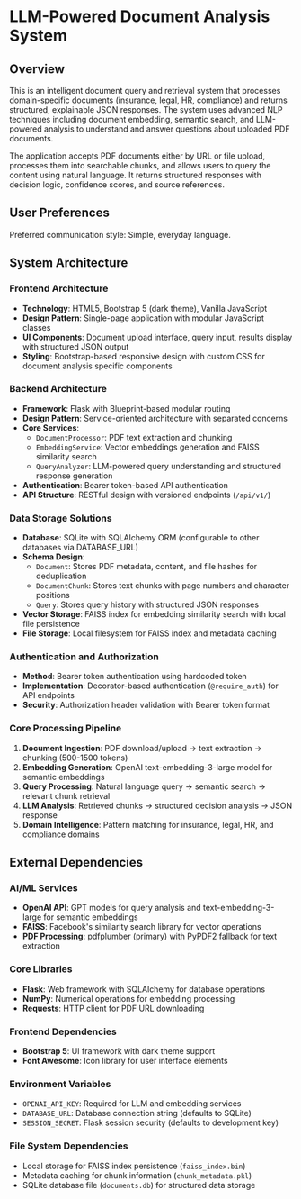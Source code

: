 # LLM-Powered Document Analysis System

## Overview

This is an intelligent document query and retrieval system that processes domain-specific documents (insurance, legal, HR, compliance) and returns structured, explainable JSON responses. The system uses advanced NLP techniques including document embedding, semantic search, and LLM-powered analysis to understand and answer questions about uploaded PDF documents.

The application accepts PDF documents either by URL or file upload, processes them into searchable chunks, and allows users to query the content using natural language. It returns structured responses with decision logic, confidence scores, and source references.

## User Preferences

Preferred communication style: Simple, everyday language.

## System Architecture

### Frontend Architecture
- **Technology**: HTML5, Bootstrap 5 (dark theme), Vanilla JavaScript
- **Design Pattern**: Single-page application with modular JavaScript classes
- **UI Components**: Document upload interface, query input, results display with structured JSON output
- **Styling**: Bootstrap-based responsive design with custom CSS for document analysis specific components

### Backend Architecture
- **Framework**: Flask with Blueprint-based modular routing
- **Design Pattern**: Service-oriented architecture with separated concerns
- **Core Services**:
  - `DocumentProcessor`: PDF text extraction and chunking
  - `EmbeddingService`: Vector embeddings generation and FAISS similarity search
  - `QueryAnalyzer`: LLM-powered query understanding and structured response generation
- **Authentication**: Bearer token-based API authentication
- **API Structure**: RESTful design with versioned endpoints (`/api/v1/`)

### Data Storage Solutions
- **Database**: SQLite with SQLAlchemy ORM (configurable to other databases via DATABASE_URL)
- **Schema Design**:
  - `Document`: Stores PDF metadata, content, and file hashes for deduplication
  - `DocumentChunk`: Stores text chunks with page numbers and character positions
  - `Query`: Stores query history with structured JSON responses
- **Vector Storage**: FAISS index for embedding similarity search with local file persistence
- **File Storage**: Local filesystem for FAISS index and metadata caching

### Authentication and Authorization
- **Method**: Bearer token authentication using hardcoded token
- **Implementation**: Decorator-based authentication (`@require_auth`) for API endpoints
- **Security**: Authorization header validation with Bearer token format

### Core Processing Pipeline
1. **Document Ingestion**: PDF download/upload → text extraction → chunking (500-1500 tokens)
2. **Embedding Generation**: OpenAI text-embedding-3-large model for semantic embeddings
3. **Query Processing**: Natural language query → semantic search → relevant chunk retrieval
4. **LLM Analysis**: Retrieved chunks → structured decision analysis → JSON response
5. **Domain Intelligence**: Pattern matching for insurance, legal, HR, and compliance domains

## External Dependencies

### AI/ML Services
- **OpenAI API**: GPT models for query analysis and text-embedding-3-large for semantic embeddings
- **FAISS**: Facebook's similarity search library for vector operations
- **PDF Processing**: pdfplumber (primary) with PyPDF2 fallback for text extraction

### Core Libraries
- **Flask**: Web framework with SQLAlchemy for database operations
- **NumPy**: Numerical operations for embedding processing
- **Requests**: HTTP client for PDF URL downloading

### Frontend Dependencies
- **Bootstrap 5**: UI framework with dark theme support
- **Font Awesome**: Icon library for user interface elements

### Environment Variables
- `OPENAI_API_KEY`: Required for LLM and embedding services
- `DATABASE_URL`: Database connection string (defaults to SQLite)
- `SESSION_SECRET`: Flask session security (defaults to development key)

### File System Dependencies
- Local storage for FAISS index persistence (`faiss_index.bin`)
- Metadata caching for chunk information (`chunk_metadata.pkl`)
- SQLite database file (`documents.db`) for structured data storage